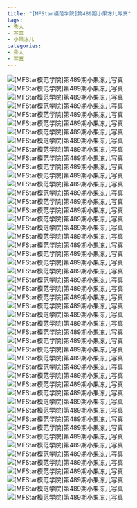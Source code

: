 ```yaml
---
title: "[MFStar模范学院]第489期小果冻儿写真"
tags: 
- 秀人
- 写真
- 小果冻儿
categories:
- 秀人
- 写真
---
```


![[MFStar模范学院]第489期小果冻儿写真](https://img.ilovese.xyz/1734715334734.webp)
![[MFStar模范学院]第489期小果冻儿写真](https://img.ilovese.xyz/1734715336308.webp)
![[MFStar模范学院]第489期小果冻儿写真](https://img.ilovese.xyz/1734715338090.webp)
![[MFStar模范学院]第489期小果冻儿写真](https://img.ilovese.xyz/1734715339641.webp)
![[MFStar模范学院]第489期小果冻儿写真](https://img.ilovese.xyz/1734715340914.webp)
![[MFStar模范学院]第489期小果冻儿写真](https://img.ilovese.xyz/1734715342319.webp)
![[MFStar模范学院]第489期小果冻儿写真](https://img.ilovese.xyz/1734715343914.webp)
![[MFStar模范学院]第489期小果冻儿写真](https://img.ilovese.xyz/1734715345652.webp)
![[MFStar模范学院]第489期小果冻儿写真](https://img.ilovese.xyz/1734715347369.webp)
![[MFStar模范学院]第489期小果冻儿写真](https://img.ilovese.xyz/1734715348931.webp)
![[MFStar模范学院]第489期小果冻儿写真](https://img.ilovese.xyz/1734715350281.webp)
![[MFStar模范学院]第489期小果冻儿写真](https://img.ilovese.xyz/1734715352112.webp)
![[MFStar模范学院]第489期小果冻儿写真](https://img.ilovese.xyz/1734715354126.webp)
![[MFStar模范学院]第489期小果冻儿写真](https://img.ilovese.xyz/1734715355929.webp)
![[MFStar模范学院]第489期小果冻儿写真](https://img.ilovese.xyz/1734715358047.webp)
![[MFStar模范学院]第489期小果冻儿写真](https://img.ilovese.xyz/1734715359598.webp)
![[MFStar模范学院]第489期小果冻儿写真](https://img.ilovese.xyz/1734715361277.webp)
![[MFStar模范学院]第489期小果冻儿写真](https://img.ilovese.xyz/1734715362940.webp)
![[MFStar模范学院]第489期小果冻儿写真](https://img.ilovese.xyz/1734715364696.webp)
![[MFStar模范学院]第489期小果冻儿写真](https://img.ilovese.xyz/1734715366523.webp)
![[MFStar模范学院]第489期小果冻儿写真](https://img.ilovese.xyz/1734715367893.webp)
![[MFStar模范学院]第489期小果冻儿写真](https://img.ilovese.xyz/1734715369635.webp)
![[MFStar模范学院]第489期小果冻儿写真](https://img.ilovese.xyz/1734715371695.webp)
![[MFStar模范学院]第489期小果冻儿写真](https://img.ilovese.xyz/1734715373390.webp)
![[MFStar模范学院]第489期小果冻儿写真](https://img.ilovese.xyz/1734715375067.webp)
![[MFStar模范学院]第489期小果冻儿写真](https://img.ilovese.xyz/1734715376881.webp)
![[MFStar模范学院]第489期小果冻儿写真](https://img.ilovese.xyz/1734715378638.webp)
![[MFStar模范学院]第489期小果冻儿写真](https://img.ilovese.xyz/1734715380344.webp)
![[MFStar模范学院]第489期小果冻儿写真](https://img.ilovese.xyz/1734715382078.webp)
![[MFStar模范学院]第489期小果冻儿写真](https://img.ilovese.xyz/1734715383355.webp)
![[MFStar模范学院]第489期小果冻儿写真](https://img.ilovese.xyz/1734715385132.webp)
![[MFStar模范学院]第489期小果冻儿写真](https://img.ilovese.xyz/1734715386876.webp)
![[MFStar模范学院]第489期小果冻儿写真](https://img.ilovese.xyz/1734715388698.webp)
![[MFStar模范学院]第489期小果冻儿写真](https://img.ilovese.xyz/1734715390006.webp)
![[MFStar模范学院]第489期小果冻儿写真](https://img.ilovese.xyz/1734715391415.webp)
![[MFStar模范学院]第489期小果冻儿写真](https://img.ilovese.xyz/1734715392818.webp)
![[MFStar模范学院]第489期小果冻儿写真](https://img.ilovese.xyz/1734715394341.webp)
![[MFStar模范学院]第489期小果冻儿写真](https://img.ilovese.xyz/1734715395994.webp)
![[MFStar模范学院]第489期小果冻儿写真](https://img.ilovese.xyz/1734715397701.webp)
![[MFStar模范学院]第489期小果冻儿写真](https://img.ilovese.xyz/1734715399603.webp)
![[MFStar模范学院]第489期小果冻儿写真](https://img.ilovese.xyz/1734715401001.webp)
![[MFStar模范学院]第489期小果冻儿写真](https://img.ilovese.xyz/1734715402436.webp)
![[MFStar模范学院]第489期小果冻儿写真](https://img.ilovese.xyz/1734715403706.webp)
![[MFStar模范学院]第489期小果冻儿写真](https://img.ilovese.xyz/1734715405413.webp)
![[MFStar模范学院]第489期小果冻儿写真](https://img.ilovese.xyz/1734715407000.webp)
![[MFStar模范学院]第489期小果冻儿写真](https://img.ilovese.xyz/1734715408193.webp)
![[MFStar模范学院]第489期小果冻儿写真](https://img.ilovese.xyz/1734715409949.webp)
![[MFStar模范学院]第489期小果冻儿写真](https://img.ilovese.xyz/1734715411514.webp)
![[MFStar模范学院]第489期小果冻儿写真](https://img.ilovese.xyz/1734715412818.webp)
